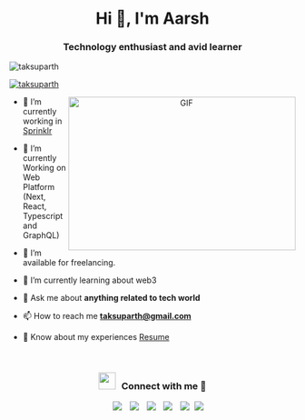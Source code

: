 <h1 align="center">Hi 👋, I'm Aarsh</h1>
<h3 align="center">Technology enthusiast and avid learner</h3>

<p align="left"> <img src="https://komarev.com/ghpvc/?username=taksuparth&label=Profile%20views&color=0e75b6&style=flat" alt="taksuparth" /> </p>

<p align="left"> <a href="https://twitter.com/taksuparth" target="blank"><img src="https://img.shields.io/twitter/follow/taksuparth?logo=twitter&style=for-the-badge" alt="taksuparth" /></a> </p>

<a target="_blank" align="center">
  <img align="right" height="270" width="400" alt="GIF" src="https://media.giphy.com/media/SWoSkN6DxTszqIKEqv/giphy.gif">
</a>

- 🔭 I’m currently working in <a href="https://www.sprinklr.com/" target="blank">Sprinklr</a>

- 🌱 I’m currently Working on Web Platform (Next, React, Typescript and GraphQL)

- 🤝 I’m available for freelancing.

- 🌱 I’m currently learning about web3

- 💬 Ask me about **anything related to tech world**

- 📫 How to reach me **taksuparth@gmail.com**

- 📄 Know about my experiences <a href="https://github.com/taksuparth/taksuparth/blob/main/Parth%20CV.pdf" target="blank">Resume</a>
<br/>
<h3 align="center"> <img src="https://media.giphy.com/media/iY8CRBdQXODJSCERIr/giphy.gif" width="30" height="30" style="margin-right: 10px;">Connect with me 🤝 </h3>

<p align="center">

 <div align="center"  class="icons-social" style="margin-left: 10px;">
        <a style="margin-left: 10px;"  target="_blank" href="https://www.linkedin.com/in/parth-shah-ba029311a/">
			<img src="https://img.icons8.com/doodle/40/000000/linkedin--v2.png"></a>
        <a style="margin-left: 10px;" target="_blank" href="https://github.com/taksuparth">
		<img src="https://img.icons8.com/doodle/40/000000/github--v1.png"></a>
		<a style="margin-left: 10px;" target="_blank" href="https://stackoverflow.com/users/6137328/parth-shah?tab=profile">
				<img src="https://img.icons8.com/external-tal-revivo-color-tal-revivo/40/000000/external-stack-overflow-is-a-question-and-answer-site-for-professional-logo-color-tal-revivo.png"></a>
	   <a style="margin-left: 10px;" target="_blank" href="https://www.instagram.com/taksuparth1/">
			<img src="https://img.icons8.com/doodle/40/000000/instagram-new--v2.png"></a>
		<a style="margin-left: 10px;" target="_blank" href="https://twitter.com/taksuparth">
			<img src="https://img.icons8.com/doodle/1x/twitter-squared--v2.png" ></a>
		<a style="margin-left: 5px;" target="_blank" href="https://github.com/taksuparth/taksuparth/blob/main/Parth%20CV.pdf">
					<img src="https://img.icons8.com/?size=50&id=67353&format=png" ></a>
      </div>

</p>
